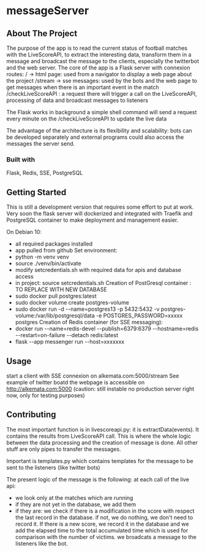 # messageServer

## About The Project

The purpose of the app is to read the current status of football matches with the LiveScoreAPI, to extract the interesting data, transform them in a message and broadcast the message to the clients, especially the twitterbot and the web server.
The core of the app is a Flask server with connexion routes:
/  ->  html page: used from a navigator to display a web page about the project
/stream -> sse messages: used by the bots and the web page to get messages when there is an important event in the match
/checkLiveScoreAPI : a request there will trigger a call on the LiveScoreAPI, processing of data and broadcast messages to listeners

The Flask works in background
a simple shell command will send a request every minute on the /checkLiveScoreAPI to update the live data

The advantage of the architecture is its flexibility and scalability: bots can be developed separately and external programs could also access the messages the server send.

### Built with
Flask, Redis, SSE, PostgreSQL

## Getting Started
This is still a development version that requires some effort to put at work. Very soon the flask server will dockerized and integrated with Traefik and PostgreSQL container to make deployment and management easier.

On Debian 10:
- all required packages installed
- app pulled from github
Set environment:
- python -m venv venv
- source ./venv/bin/activate
- modify setcredentials.sh with required data for apis and database access
- in project: source setcredentials.sh
Creation of PostGresql container : TO REPLACE WITH NEW DATABASE
- sudo docker pull postgres:latest
- sudo docker volume create postgres-volume
- sudo docker run -d --name=postgres13 -p 5432:5432 -v postgres-volume:/var/lib/postgresql/data -e POSTGRES_PASSWORD=xxxxx postgres
Creation of Redis container (for SSE messaging):
- docker run --name=redis-devel --publish=6379:6379 --hostname=redis --restart=on-failure --detach redis:latest
- flask --app messenger run --host=xxxxxxx

## Usage
start a client with SSE connexion on alkemata.com:5000/stream
See example of twitter boatd
the webpage is accessible on http://alkemata.com:5000  (caution: still instable no production server right now, only for testing purposes)

## Contributing
The most important function is in livescoreapi.py: it is extractData(events).
It contains the results from LiveScoreAPI call.
This is where the whole logic between the data processing and the creation of message is done. All other stuff are only pipes to transfer the messages.

Important is templates.py which contains templates for the message to be sent to the listeners (like twitter bots)

The present logic of the message is the following:
at each call of the live api:
- we look only at the matches which are running
- if they are not yet in the database, we add them
- if they are: we check if there is a modification in the score with respect the last record in the database. if not, we do nothing, we don't need to record it. If there is a new score, we record it in the database and we add the elapsed time to the total accumulated time which is used for comparison with the number of victims. we broadcats a message to the listeners like the bot.